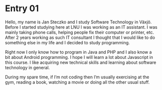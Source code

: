 # Entry 01

Hello, my name is Jan Steczko and I study Software Technology in Växjö. Before I started studying here at LNU I was working as an IT assistant. I was mainly taking phone calls, helping people fix their computer or printer, etc. After 2 years working as such IT consultant I thought that I would like to do something else in my life and I decided to study programming.

Right now I only know how to program in Java and PHP and I also know a bit about Android programming. I hope I will learn a lot about Javascript in this course. I like acquiring new technical skills and learning about software technology in general.

During my spare time, if I’m not coding then I’m usually exercising at the gym, reading a book, watching a movie or doing all the other usual stuff.